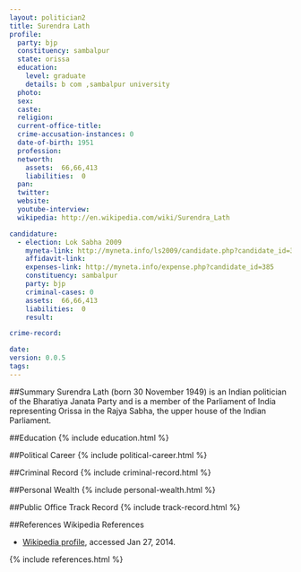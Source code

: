 ```yaml
---
layout: politician2
title: Surendra Lath
profile: 
  party: bjp
  constituency: sambalpur
  state: orissa
  education: 
    level: graduate
    details: b com ,sambalpur university
  photo: 
  sex: 
  caste: 
  religion: 
  current-office-title: 
  crime-accusation-instances: 0
  date-of-birth: 1951
  profession: 
  networth: 
    assets:  66,66,413
    liabilities:  0
  pan: 
  twitter: 
  website: 
  youtube-interview: 
  wikipedia: http://en.wikipedia.com/wiki/Surendra_Lath

candidature: 
  - election: Lok Sabha 2009
    myneta-link: http://myneta.info/ls2009/candidate.php?candidate_id=385
    affidavit-link: 
    expenses-link: http://myneta.info/expense.php?candidate_id=385
    constituency: sambalpur 
    party: bjp
    criminal-cases: 0
    assets:  66,66,413
    liabilities:  0
    result:  

crime-record: 

date: 
version: 0.0.5
tags: 
---
```

##Summary
Surendra Lath (born 30 November 1949) is an Indian politician of the Bharatiya Janata Party and is a member of the Parliament of India representing Orissa in the Rajya Sabha, the upper house of the Indian Parliament.


##Education
{% include education.html %}


##Political Career
{% include political-career.html %}


##Criminal Record
{% include criminal-record.html %}


##Personal Wealth
{% include personal-wealth.html %}


##Public Office Track Record
{% include track-record.html %}


##References
Wikipedia References
- [Wikipedia profile]({{page.profile.wikipedia}}), accessed Jan 27, 2014.



{% include references.html %}